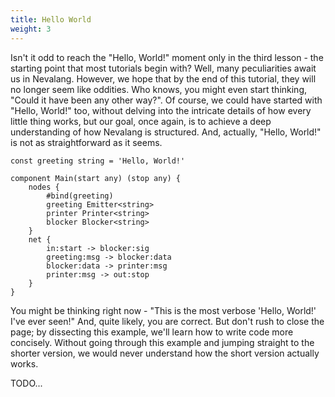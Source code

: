 ```yaml
---
title: Hello World
weight: 3
---
```


Isn't it odd to reach the "Hello, World!" moment only in the third lesson - the starting point that most tutorials begin with? Well, many peculiarities await us in Nevalang. However, we hope that by the end of this tutorial, they will no longer seem like oddities. Who knows, you might even start thinking, "Could it have been any other way?". Of course, we could have started with "Hello, World!" too, without delving into the intricate details of how every little thing works, but our goal, once again, is to achieve a deep understanding of how Nevalang is structured. And, actually, "Hello, World!" is not as straightforward as it seems.

```neva
const greeting string = 'Hello, World!'

component Main(start any) (stop any) {
	nodes {
		#bind(greeting)
		greeting Emitter<string>
		printer Printer<string>
		blocker Blocker<string>
	}
	net {
		in:start -> blocker:sig
		greeting:msg -> blocker:data
		blocker:data -> printer:msg
		printer:msg -> out:stop
	}
}
```

You might be thinking right now - "This is the most verbose 'Hello, World!' I've ever seen!" And, quite likely, you are correct. But don't rush to close the page; by dissecting this example, we'll learn how to write code more concisely. Without going through this example and jumping straight to the shorter version, we would never understand how the short version actually works.

TODO...
